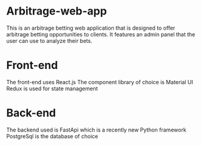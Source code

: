 # Arbitrage-web-app
This is an arbitrage betting web application that is designed to offer arbitrage betting opportunities to clients. It features an admin panel that the user can use to analyze their bets.
# Front-end
The front-end uses React.js
The component library of choice is Material UI
Redux is used for state management
# Back-end
The backend used is FastApi which is a recently new Python framework
PostgreSql is the database of choice
